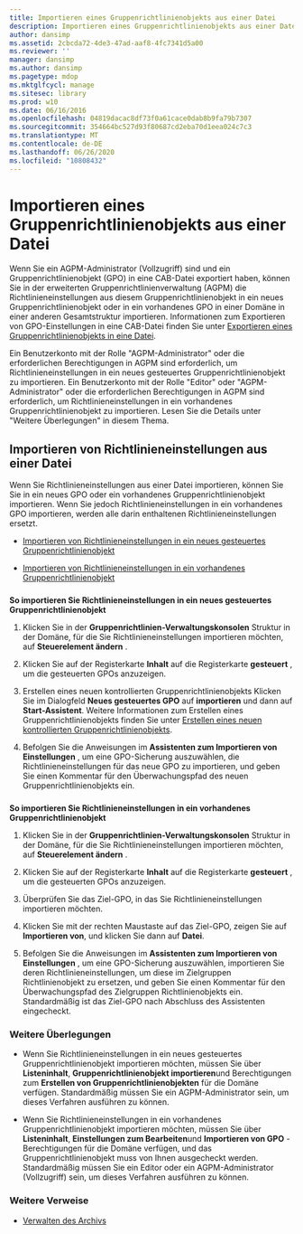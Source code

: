 ```yaml
---
title: Importieren eines Gruppenrichtlinienobjekts aus einer Datei
description: Importieren eines Gruppenrichtlinienobjekts aus einer Datei
author: dansimp
ms.assetid: 2cbcda72-4de3-47ad-aaf8-4fc7341d5a00
ms.reviewer: ''
manager: dansimp
ms.author: dansimp
ms.pagetype: mdop
ms.mktglfcycl: manage
ms.sitesec: library
ms.prod: w10
ms.date: 06/16/2016
ms.openlocfilehash: 04819dacac8df73f0a61cace0dab8b9fa79b7307
ms.sourcegitcommit: 354664bc527d93f80687cd2eba70d1eea024c7c3
ms.translationtype: MT
ms.contentlocale: de-DE
ms.lasthandoff: 06/26/2020
ms.locfileid: "10808432"
---
```

# Importieren eines Gruppenrichtlinienobjekts aus einer Datei


Wenn Sie ein AGPM-Administrator (Vollzugriff) sind und ein Gruppenrichtlinienobjekt (GPO) in eine CAB-Datei exportiert haben, können Sie in der erweiterten Gruppenrichtlinienverwaltung (AGPM) die Richtlinieneinstellungen aus diesem Gruppenrichtlinienobjekt in ein neues Gruppenrichtlinienobjekt oder in ein vorhandenes GPO in einer Domäne in einer anderen Gesamtstruktur importieren. Informationen zum Exportieren von GPO-Einstellungen in eine CAB-Datei finden Sie unter [Exportieren eines Gruppenrichtlinienobjekts in eine Datei](export-a-gpo-to-a-file.md).

Ein Benutzerkonto mit der Rolle "AGPM-Administrator" oder die erforderlichen Berechtigungen in AGPM sind erforderlich, um Richtlinieneinstellungen in ein neues gesteuertes Gruppenrichtlinienobjekt zu importieren. Ein Benutzerkonto mit der Rolle "Editor" oder "AGPM-Administrator" oder die erforderlichen Berechtigungen in AGPM sind erforderlich, um Richtlinieneinstellungen in ein vorhandenes Gruppenrichtlinienobjekt zu importieren. Lesen Sie die Details unter "Weitere Überlegungen" in diesem Thema.

## Importieren von Richtlinieneinstellungen aus einer Datei


Wenn Sie Richtlinieneinstellungen aus einer Datei importieren, können Sie Sie in ein neues GPO oder ein vorhandenes Gruppenrichtlinienobjekt importieren. Wenn Sie jedoch Richtlinieneinstellungen in ein vorhandenes GPO importieren, werden alle darin enthaltenen Richtlinieneinstellungen ersetzt.

-   [Importieren von Richtlinieneinstellungen in ein neues gesteuertes Gruppenrichtlinienobjekt](#bkmk-new)

-   [Importieren von Richtlinieneinstellungen in ein vorhandenes Gruppenrichtlinienobjekt](#bkmk-existing)

### <a href="" id="bkmk-new"></a>

**So importieren Sie Richtlinieneinstellungen in ein neues gesteuertes Gruppenrichtlinienobjekt**

1.  Klicken Sie in der **Gruppenrichtlinien-Verwaltungskonsolen** Struktur in der Domäne, für die Sie Richtlinieneinstellungen importieren möchten, auf **Steuerelement ändern** .

2.  Klicken Sie auf der Registerkarte **Inhalt** auf die Registerkarte **gesteuert** , um die gesteuerten GPOs anzuzeigen.

3.  Erstellen eines neuen kontrollierten Gruppenrichtlinienobjekts Klicken Sie im Dialogfeld **Neues gesteuertes GPO** auf **importieren** und dann auf **Start-Assistent**. Weitere Informationen zum Erstellen eines Gruppenrichtlinienobjekts finden Sie unter [Erstellen eines neuen kontrollierten Gruppenrichtlinienobjekts](create-a-new-controlled-gpo-agpm40.md).

4.  Befolgen Sie die Anweisungen im **Assistenten zum Importieren von Einstellungen** , um eine GPO-Sicherung auszuwählen, die Richtlinieneinstellungen für das neue GPO zu importieren, und geben Sie einen Kommentar für den Überwachungspfad des neuen Gruppenrichtlinienobjekts ein.

### <a href="" id="bkmk-existing"></a>

**So importieren Sie Richtlinieneinstellungen in ein vorhandenes Gruppenrichtlinienobjekt**

1.  Klicken Sie in der **Gruppenrichtlinien-Verwaltungskonsolen** Struktur in der Domäne, für die Sie Richtlinieneinstellungen importieren möchten, auf **Steuerelement ändern** .

2.  Klicken Sie auf der Registerkarte **Inhalt** auf die Registerkarte **gesteuert** , um die gesteuerten GPOs anzuzeigen.

3.  Überprüfen Sie das Ziel-GPO, in das Sie Richtlinieneinstellungen importieren möchten.

4.  Klicken Sie mit der rechten Maustaste auf das Ziel-GPO, zeigen Sie auf **Importieren von**, und klicken Sie dann auf **Datei**.

5.  Befolgen Sie die Anweisungen im **Assistenten zum Importieren von Einstellungen** , um eine GPO-Sicherung auszuwählen, importieren Sie deren Richtlinieneinstellungen, um diese im Zielgruppen Richtlinienobjekt zu ersetzen, und geben Sie einen Kommentar für den Überwachungspfad des Zielgruppen Richtlinienobjekts ein. Standardmäßig ist das Ziel-GPO nach Abschluss des Assistenten eingecheckt.

### Weitere Überlegungen

-   Wenn Sie Richtlinieneinstellungen in ein neues gesteuertes Gruppenrichtlinienobjekt importieren möchten, müssen Sie über **Listeninhalt**, **Gruppenrichtlinienobjekt importieren**und Berechtigungen zum **Erstellen von Gruppenrichtlinienobjekten** für die Domäne verfügen. Standardmäßig müssen Sie ein AGPM-Administrator sein, um dieses Verfahren ausführen zu können.

-   Wenn Sie Richtlinieneinstellungen in ein vorhandenes Gruppenrichtlinienobjekt importieren möchten, müssen Sie über **Listeninhalt**, **Einstellungen zum Bearbeiten**und **Importieren von GPO** -Berechtigungen für die Domäne verfügen, und das Gruppenrichtlinienobjekt muss von Ihnen ausgecheckt werden. Standardmäßig müssen Sie ein Editor oder ein AGPM-Administrator (Vollzugriff) sein, um dieses Verfahren ausführen zu können.

### Weitere Verweise

-   [Verwalten des Archivs](managing-the-archive-agpm40.md)

 

 





